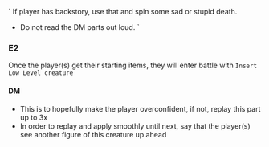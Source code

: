 `
If player has backstory, use that and spin some sad or stupid death.

* Do not read the DM parts out loud.
`

### E2
Once the player(s) get their starting items, they will enter battle with `Insert Low Level creature`

#### DM
* This is to hopefully make the player overconfident, if not, replay this part up to 3x
* In order to replay and apply smoothly until next, say that the player(s) see another figure of this creature up ahead